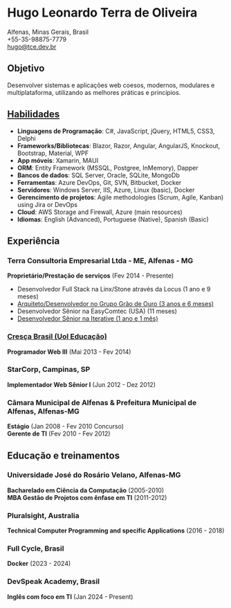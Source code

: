 ﻿# Hugo Leonardo Terra de Oliveira

Alfenas, Minas Gerais, Brasil  
+55-35-98875-7779  
<hugo@tce.dev.br>  

## Objetivo

Desenvolver sistemas e aplicações web coesos, modernos, modulares e multiplataforma, utilizando as melhores práticas e princípios.

## [Habilidades](https://github.com/hugomarshall/eu/projetos-habilidades.md)

- **Linguagens de Programação**: C#, JavaScript, jQuery, HTML5, CSS3, Delphi
- **Frameworks/Bibliotecas**: Blazor, Razor, Angular, AngularJS, Knockout, Bootstrap, Material, WPF
- **App móveis**: Xamarin, MAUI
- **ORM**: Entity Framework (MSSQL, Postgree, InMemory), Dapper
- **Bancos de dados**: SQL Server, Oracle, SQLite, MongoDb
- **Ferramentas**: Azure DevOps, Git, SVN, Bitbucket, Docker
- **Servidores**: Windows Server, IIS, Azure, Linux (basic), Docker
- **Gerencimento de projetos**: Agile methodologies (Scrum, Agile, Kanban) using Jira or DevOps
- **Cloud**: AWS Storage and Firewall, Azure (main resources)
- **Idiomas**: English (Advanced), Portuguese (Native), Spanish (Basic)

## Experiência

### Terra Consultoria Empresarial Ltda - ME, Alfenas - MG

**Proprietário/Prestação de serviços** (Fev 2014 - Presente)

- Desenvolvedor Full Stack na Linx/Stone através da Locus (1 ano e 9 meses)
- [Arquiteto/Desenvolvedor no Grupo Grão de Ouro (3 anos e 6 meses)](https://github.com/hugomarshall/me/blob/main/project-skills.md#1-architectdeveloper-at-gr%C3%A3o-de-ouro-group)
- Desenvolvedor Sênior na EasyComtec (USA) (11 meses)
- [Desenvolvedor Sênior na Iterative (1 ano e 1 mês)](https://github.com/hugomarshall/me/blob/main/project-skills.md#3-senior-fullstack-developer-at-iterative)

### [Cresça Brasil (Uol Educação)](https://github.com/hugomarshall/me/blob/main/project-skills.md#2-senior-web-developer-at-cres%C3%A7a-brasil-owned-by-uol-education)

**Programador Web III** (Mai 2013 - Fev 2014)

### StarCorp, Campinas, SP

**Implementador Web Sênior I** (Jun 2012 - Dez 2012)

### Câmara Municipal de Alfenas & Prefeitura Municipal de Alfenas, Alfenas-MG

**Estágio** (Jan 2008 - Fev 2010 Concurso)  
**Gerente de TI** (Fev 2010 - Fev 2012)

## Educação e treinamentos

### Universidade José do Rosário Velano, Alfenas-MG

**Bacharelado em Ciência da Computação** (2005-2010)  
**MBA Gestão de Projetos com ênfase em TI** (2011-2012)

### Pluralsight, Australia

**Technical Computer Programming and specific Applications** (2016 - 2018)

### Full Cycle, Brasil

**Docker** (2023 - 2024)

### DevSpeak Academy, Brasil

**Inglês com foco em TI** (Jan 2024 - Present)
